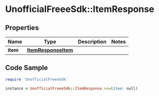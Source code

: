 # UnofficialFreeeSdk::ItemResponse

## Properties

Name | Type | Description | Notes
------------ | ------------- | ------------- | -------------
**item** | [**ItemResponseItem**](ItemResponseItem.md) |  | 

## Code Sample

```ruby
require 'UnofficialFreeeSdk'

instance = UnofficialFreeeSdk::ItemResponse.new(item: null)
```


